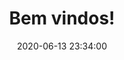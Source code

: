 ---
layout: post
title:  "Bem vindos!"
date:   2020-06-13 23:34:00
categories: Outros
tags: Outros
image: /assets/article_images/2020-06-13-bem-vindos/landscape.JPG
---